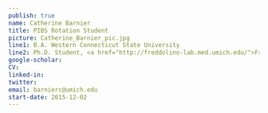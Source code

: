 ```yaml
---
publish: true
name: Catherine Barnier
title: PIBS Rotation Student
picture: Catherine_Barnier_pic.jpg
line1: B.A. Western Connecticut State University 
line2: Ph.D. Student, <a href="http://freddolino-lab.med.umich.edu/">Freddolino Lab</a>
google-scholar: 
CV:
linked-in: 
twitter: 
email: barnierc@umich.edu
start-date: 2015-12-02
---
```

